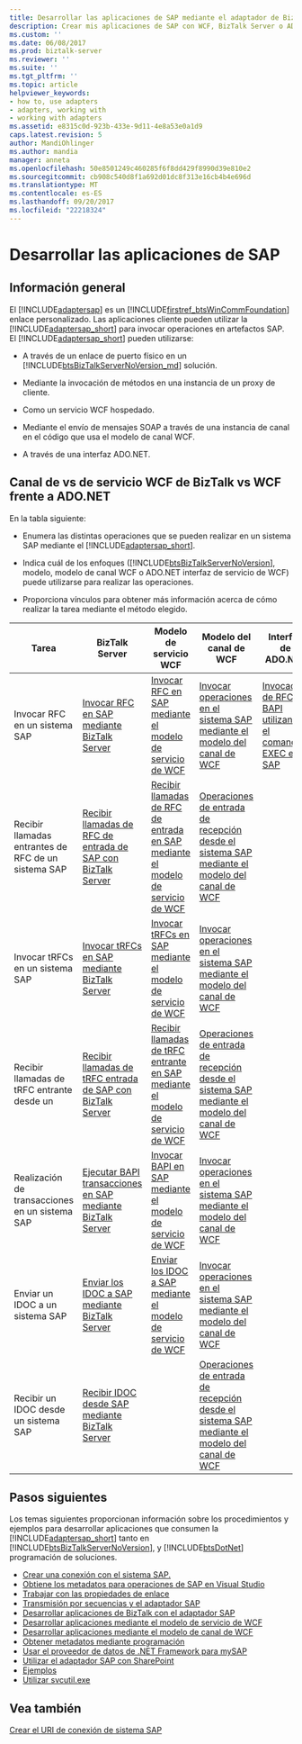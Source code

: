 ```yaml
---
title: Desarrollar las aplicaciones de SAP mediante el adaptador de BizTalk | Documentos de Microsoft
description: Crear mis aplicaciones de SAP con WCF, BizTalk Server o ADO.NET con el módulo de adaptador de BizTalk (BAP)
ms.custom: ''
ms.date: 06/08/2017
ms.prod: biztalk-server
ms.reviewer: ''
ms.suite: ''
ms.tgt_pltfrm: ''
ms.topic: article
helpviewer_keywords:
- how to, use adapters
- adapters, working with
- working with adapters
ms.assetid: e8315c0d-923b-433e-9d11-4e8a53e0a1d9
caps.latest.revision: 5
author: MandiOhlinger
ms.author: mandia
manager: anneta
ms.openlocfilehash: 50e8501249c460285f6f8dd429f8990d39e810e2
ms.sourcegitcommit: cb908c540d8f1a692d01dc8f313e16cb4b4e696d
ms.translationtype: MT
ms.contentlocale: es-ES
ms.lasthandoff: 09/20/2017
ms.locfileid: "22218324"
---
```

# <a name="develop-your-sap-applications"></a>Desarrollar las aplicaciones de SAP

## <a name="overview"></a>Información general
El [!INCLUDE[adaptersap](../../includes/adaptersap-md.md)] es un [!INCLUDE[firstref_btsWinCommFoundation](../../includes/firstref-btswincommfoundation-md.md)] enlace personalizado. Las aplicaciones cliente pueden utilizar la [!INCLUDE[adaptersap_short](../../includes/adaptersap-short-md.md)] para invocar operaciones en artefactos SAP. El [!INCLUDE[adaptersap_short](../../includes/adaptersap-short-md.md)] pueden utilizarse:  
  
-   A través de un enlace de puerto físico en un [!INCLUDE[btsBizTalkServerNoVersion_md](../../includes/btsbiztalkservernoversion-md.md)] solución.  
  
-   Mediante la invocación de métodos en una instancia de un proxy de cliente.  
  
-   Como un servicio WCF hospedado.  
  
-   Mediante el envío de mensajes SOAP a través de una instancia de canal en el código que usa el modelo de canal WCF.  
  
-   A través de una interfaz ADO.NET.  

## <a name="biztalk-vs-wcf-service-vs-wcf-channel-vs-adonet"></a>Canal de vs de servicio WCF de BizTalk vs WCF frente a ADO.NET
  
 En la tabla siguiente:  
  
-   Enumera las distintas operaciones que se pueden realizar en un sistema SAP mediante el [!INCLUDE[adaptersap_short](../../includes/adaptersap-short-md.md)].  
  
-   Indica cuál de los enfoques ([!INCLUDE[btsBizTalkServerNoVersion](../../includes/btsbiztalkservernoversion-md.md)], modelo, modelo de canal WCF o ADO.NET interfaz de servicio de WCF) puede utilizarse para realizar las operaciones.  
  
-   Proporciona vínculos para obtener más información acerca de cómo realizar la tarea mediante el método elegido.  
  
|Tarea|BizTalk Server|Modelo de servicio WCF|Modelo del canal de WCF|Interfaz de ADO.NET|  
|----------|--------------------|-----------------------|-----------------------|-----------------------|  
|Invocar RFC en un sistema SAP|[Invocar RFC en SAP mediante BizTalk Server](../../adapters-and-accelerators/adapter-sap/invoke-rfcs-in-sap-using-biztalk-server.md)|[Invocar RFC en SAP mediante el modelo de servicio de WCF](../../adapters-and-accelerators/adapter-sap/invoke-rfcs-in-sap-using-the-wcf-service-model.md)|[Invocar operaciones en el sistema SAP mediante el modelo del canal de WCF](../../adapters-and-accelerators/adapter-sap/invoke-operations-on-the-sap-system-using-the-wcf-channel-model.md)|[Invocación de RFC y BAPI utilizando el comando EXEC en SAP](../../adapters-and-accelerators/adapter-sap/invoke-rfcs-and-bapis-using-the-exec-command-in-sap.md)|  
|Recibir llamadas entrantes de RFC de un sistema SAP|[Recibir llamadas de RFC de entrada de SAP con BizTalk Server](../../adapters-and-accelerators/adapter-sap/receive-inbound-rfc-calls-from-sap-using-biztalk-server.md)|[Recibir llamadas de RFC de entrada en SAP mediante el modelo de servicio de WCF](../../adapters-and-accelerators/adapter-sap/receive-inbound-rfc-calls-in-sap-using-the-wcf-service-model.md)|[Operaciones de entrada de recepción desde el sistema SAP mediante el modelo del canal de WCF](../../adapters-and-accelerators/adapter-sap/receive-inbound-operations-from-the-sap-system-using-the-wcf-channel-model.md)||  
|Invocar tRFCs en un sistema SAP|[Invocar tRFCs en SAP mediante BizTalk Server](../../adapters-and-accelerators/adapter-sap/invoke-trfcs-in-sap-using-biztalk-server.md)|[Invocar tRFCs en SAP mediante el modelo de servicio de WCF](../../adapters-and-accelerators/adapter-sap/invoke-trfcs-in-sap-using-the-wcf-service-model.md)|[Invocar operaciones en el sistema SAP mediante el modelo del canal de WCF](../../adapters-and-accelerators/adapter-sap/invoke-operations-on-the-sap-system-using-the-wcf-channel-model.md)||  
|Recibir llamadas de tRFC entrante desde un|[Recibir llamadas de tRFC entrada de SAP con BizTalk Server](../../adapters-and-accelerators/adapter-sap/receive-inbound-trfc-calls-from-sap-using-biztalk-server.md)|[Recibir llamadas de tRFC entrante en SAP mediante el modelo de servicio de WCF](../../adapters-and-accelerators/adapter-sap/receive-inbound-trfc-calls-in-sap-using-the-wcf-service-model.md)|[Operaciones de entrada de recepción desde el sistema SAP mediante el modelo del canal de WCF](../../adapters-and-accelerators/adapter-sap/receive-inbound-operations-from-the-sap-system-using-the-wcf-channel-model.md)||  
|Realización de transacciones en un sistema SAP|[Ejecutar BAPI transacciones en SAP mediante BizTalk Server](../../adapters-and-accelerators/adapter-sap/run-bapi-transactions-in-sap-using-biztalk-server.md)|[Invocar BAPI en SAP mediante el modelo de servicio de WCF](../../adapters-and-accelerators/adapter-sap/invoke-bapis-in-sap-using-the-wcf-service-model.md)|[Invocar operaciones en el sistema SAP mediante el modelo del canal de WCF](../../adapters-and-accelerators/adapter-sap/invoke-operations-on-the-sap-system-using-the-wcf-channel-model.md)||  
|Enviar un IDOC a un sistema SAP|[Enviar los IDOC a SAP mediante BizTalk Server](../../adapters-and-accelerators/adapter-sap/send-idocs-to-sap-using-biztalk-server.md)|[Enviar los IDOC a SAP mediante el modelo de servicio de WCF](../../adapters-and-accelerators/adapter-sap/send-idocs-to-sap-using-the-wcf-service-model.md)|[Invocar operaciones en el sistema SAP mediante el modelo del canal de WCF](../../adapters-and-accelerators/adapter-sap/invoke-operations-on-the-sap-system-using-the-wcf-channel-model.md)||  
|Recibir un IDOC desde un sistema SAP|[Recibir IDOC desde SAP mediante BizTalk Server](../../adapters-and-accelerators/adapter-sap/receive-idocs-from-sap-using-biztalk-server.md)||[Operaciones de entrada de recepción desde el sistema SAP mediante el modelo del canal de WCF](../../adapters-and-accelerators/adapter-sap/receive-inbound-operations-from-the-sap-system-using-the-wcf-channel-model.md)||  

## <a name="next-steps"></a>Pasos siguientes

 Los temas siguientes proporcionan información sobre los procedimientos y ejemplos para desarrollar aplicaciones que consumen la [!INCLUDE[adaptersap_short](../../includes/adaptersap-short-md.md)] tanto en [!INCLUDE[btsBizTalkServerNoVersion](../../includes/btsbiztalkservernoversion-md.md)], y [!INCLUDE[btsDotNet](../../includes/btsdotnet-md.md)] programación de soluciones. 

- [Crear una conexión con el sistema SAP.](create-a-connection-to-the-sap-system.md)
- [Obtiene los metadatos para operaciones de SAP en Visual Studio](get-metadata-for-sap-operations-in-visual-studio.md)
- [Trabajar con las propiedades de enlace](read-about-biztalk-adapter-for-mysap-business-suite-binding-properties.md)
- [Transmisión por secuencias y el adaptador SAP](streaming-and-the-sap-adapter.md)
- [Desarrollar aplicaciones de BizTalk con el adaptador SAP](develop-biztalk-applications-using-the-sap-adapter.md)
- [Desarrollar aplicaciones mediante el modelo de servicio de WCF](develop-sap-applications-using-the-wcf-service-model.md)
- [Desarrollar aplicaciones mediante el modelo de canal de WCF](develop-sap-applications-using-the-wcf-channel-model.md)
- [Obtener metadatos mediante programación](get-metadata-programmatically-from-sap.md)
- [Usar el proveedor de datos de .NET Framework para mySAP](use-the-net-framework-data-provider-for-mysap-business-suite.md)
- [Utilizar el adaptador SAP con SharePoint](use-the-sap-adapter-with-sharepoint.md)
- [Ejemplos](samples-for-the-sap-adapter.md)
- [Utilizar svcutil.exe](use-the-servicemodel-metadata-utility-with-the-sap-adapter-in-biztalk.md) 
 
  
## <a name="see-also"></a>Vea también  
 [Crear el URI de conexión de sistema SAP](create-the-sap-system-connection-uri.md)